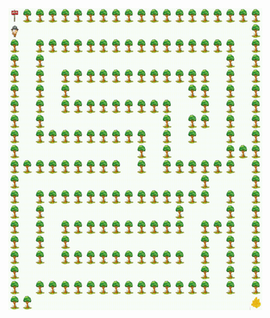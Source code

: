 <img src="https://github.com/amiraliaali/maze_solver/blob/main/output_video.gif" width="600" height="600" />
